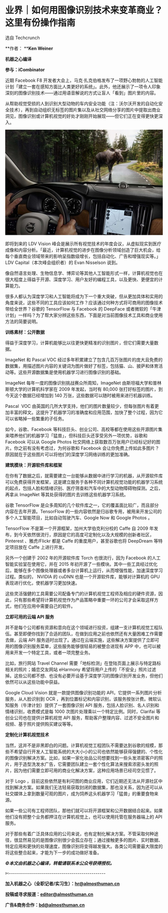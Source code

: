 # 业界｜如何用图像识别技术来变革商业？这里有份操作指南

选自 Techcrunch

**作者： ****Ken Weiner**

**机器之心编译**

**参与：iCombinator** 

近期 Facebook F8 开发者大会上，马克·扎克伯格发布了一项野心勃勃的人工智能计划「建立一套在感知方面比人类更好的系统」。此外，他还展示了一项令人印象深刻的图像识别技术——通过用语音解说的方式让盲人「看到」图片里的内容。

从帮助视觉受损的人到识别大型动物的车内安全功能（注：沃尔沃开发的自动化安全技术），再到自动组织无标签的图片集以及从社交网络分享的图片中提取出商业洞见，图像识别或计算机视觉的好处才刚刚开始展现——但它们正在变得更快更深入。

![](img/2d31876e9c1dc0b01ce7084d00dea6eb.jpg)

即将到来的 LDV Vision 峰会是展示所有视觉技术的年度会议，从虚拟现实到医疗成像和内容分析。「最近，计算机视觉的进步在图像分析领域创造了巨大机会，给每个垂直商业领域带来的影响呈指数级增长，包括自动化、广告和增强现实等。」LDV Capital（本次峰会组织者）的 Evan Nisselson 说到。

像自然语言处理、生物信息学、博弈论等其他人工智能形式一样，计算机视觉也在很大程度上得益于开源、深度学习、用户友好的编程工具，以及更快、更便宜的计算能力。

很多人都认为深度学习和人工智能将成为下一个重大突破，但从更加具体和实用的角度来说，这些不同的工具应该如何工作？应该通过何种方式将可商用的图像技术带给全世界？谷歌的 TensorFlow 与 Facebook 的 DeepFace 或者微软的「牛津计划」一样吗？为了帮大家分辨这些东西，下面是对当前图像技术工具和商业使用方法的简要说明。

**训练素材：公开数据**

得益于深度学习，计算机能够比以往更快更精准的识别图片，但它们需要大量数据。

ImageNet 和 Pascal VOC 经过多年积累建立了包含几百万张图片的庞大且免费的数据集，用描述图片内容的关键词为图片做好了标签，包括猫、山、披萨和体育活动等。这些开源数据集是使用机器学习进行图像识别的基础。

ImageNet 每年一度的图像识别挑战赛众所周知，ImageNet 由斯坦福大学和普林斯顿大学的计算机科学家在 2009 年发起，当时有 80,000 张打好标签的图片，到今天这个数据已经增加到 140 万张，这些数据可以随时被用来进行机器训练。

Pascal  VOC 由英国的几所大学支持，他们的图片数量较少，但每张图片有着更加丰富的释文。这提升了机器学习的准确度和应用范围，加快了整个过程，因为它可以省略掉一些繁重的子任务。

如今，谷歌、Facebook 等科技巨头、创业公司、高校等都在使用这些开源图片集来喂养他们的机器学习「猛兽」，但科技巨头还享受另外一项优势，谷歌和 Facebook 可以从 Google Photos 社交网络上获取数百万张用户已经标记好的图片。你之前有没有考虑过，为何谷歌和 Facebook 会让你免费上传如此多图片？原因就在于这些图片可以将他们的深度学习网络训练的更加准确。

**建筑模块：开源软件库和框架**

在你有了数据之后，就需要建立一台能够从数据中进行学习的机器，从开源软件库可以免费获得开发框架，这是建立服务于各种不同计算机视觉功能的机器学习系统的起点，包括人脸和情绪识别、医疗筛查和汽车中的大型动物障碍物探测。之后，再拿从 ImageNet 等其处获得的图片去训练这些机器学习系统。

谷歌 TensorFlow 是众多周知的几个软件库之一，它的覆盖面比较广，而且部分内容在去年开源。TensorFlow 的一些内容依然是归谷歌专用，被用来开发公司的多个人工智能项目，比如自动驾驶汽车、Google Now 和 Google Photos 。

TensorFlow 不是第一个开源框架，加州大学伯克利分校的 Caffe 自 2009 年发布，到今天依然很流行，原因是它的高度可定制化以及大规模的创新者社区，Pinterest 、雅虎/Flickr 都是 Caffe 的重度用户，甚至谷歌也将 DeepDream 等特定项目放在 Caffe 上进行开发。

另外一个创建于 2002 年的开源软件库 Torch 也很流行，因为 Facebook 的人工智能实验室在使用它，并在 2015 年初开源了一些模块。其中一些工具经过优化后，能够在多个图像处理器或者多台计算机上运行，从而增强性能，加速深度学习过程。类似的， NVIDIA 的 cuDNN 也是一个开源软件库，能够对计算机的 GPU 表现进行优化，使机器学习更加快速。

这些灵活强健的工具需要公司配备专门的计算机视觉工程师及相应的硬件资源，因此，只有那些希望将计算机视觉作为产品策略中重要一环的公司才会采取这样方式，他们在应用中需要自己的软件。

**立即可用的云端 API 服务**

并不是每个公司都有资源和意向在这个领域进行投资，组建一支计算机视觉工程队伍。甚至即便你找到了合适的团队，在做到应用之前也依然还有大量困难工作需要去做，云端 API 服务适时出现了。通过在云端实施，这些解决方案提供了立即可用的图像识别服务菜单，这些服务能够很轻易的被整合进现有 APP 中，也可以被用来开发一个特定工具，或者一项完整业务。

比如，旅行网站 Travel Channel 需要「地标检测」在登陆页面上展示与特定路标相关的照片；婚恋交友网站 eHarmony 希望将用户上传的「不安全」照片过滤掉。这些公司都不想、也没有必要开设基于深度学习的图像识别开发业务，但他们依然可以从这些功能中获益。

Google Cloud Vision 就是一款提供图像识别功能的 API，它提供一系列图片分析服务，从人脸识别到 OCR ，再到位置标记和内容识别，该服务按张计费。微软认知服务（牛津计划）提供了一套图像识别 API 服务，包括人脸识别、名人识别和情绪识别，收费模式是每 1000 次图片处理乘以一个特定比例。同时，Clarifai 等创业公司也在提供计算机视觉 API 服务，帮助客户整理内容、过滤不安全图片和视频、基于照片提供购买建议等等。

**定制化计算机视觉技术**

当然，这并不是非黑即白的问题。计算机视觉工程团队不需要达到谷歌的规模，那些不希望自行开发人工智能系统的大大小小的公司也依然能够获得强健的、个性化的图像识别解决方案。比如，如果一家化妆品公司想要找到一些头发浓密客户的照片，用于造型洗发水广告，它需要团队建立一套个性化算法来搜索浓密头发的照片，因为他们需要立即可用的商业化解决方案，这种应用场景已经司空见惯了。

对于 Logo ，目前这些依然是有利可图的商业应用，它们近期还无法从开源社区中找到解决方案。如果我们无法轻易获取封闭的数据集，那也没关系，因为还可以从社交媒体上拿到数量可观的图片，成为饲养这头机器学习「猛兽」的重要食物来源。

如果一些公司有工程师团队，那他们就可以将开源框架和公开数据结合起来。如果他们没有把整个业务都押注在计算机视觉上，也可以使用托管在服务器端上的 API 服务。

对于那些有着广泛具体应用的公司来说，也有定制化解决方案。不管采取何种途径，很显然易见的是图像识别很少会孤立存在；通过接触更多的图片、实时数据、特定应用和更快的处理速度，图像识别将变得越发强大。各类公司需要最大限度的将这些整合起来，才能为下一步的成功做好准备。

***©本文由机器之心编译，***转载请联系本公众号获得授权***。***

✄------------------------------------------------

**加入机器之心（全职记者/实习生）：hr@almosthuman.cn**

**投稿或寻求报道：editor@almosthuman.cn**

**广告&商务合作：bd@almosthuman.cn**